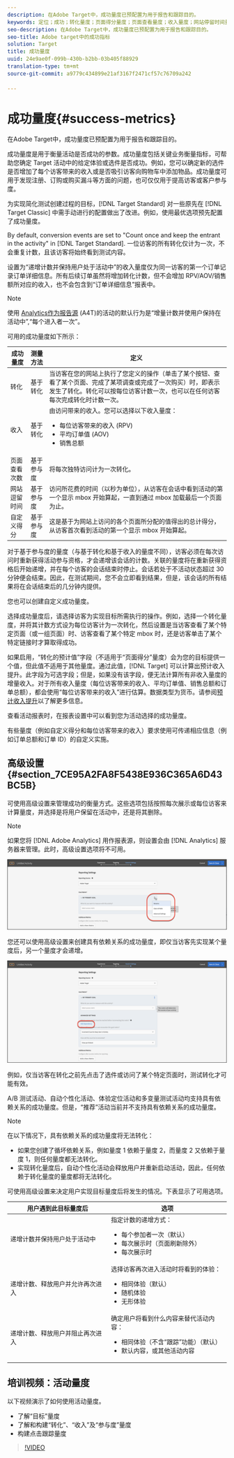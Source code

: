 ```yaml
---
description: 在Adobe Target中，成功量度已预配置为用于报告和跟踪目的。
keywords: 定位；成功；转化量度；页面得分量度；页面查看量度；收入量度；网站停留时间量度；估计值；高级设置；成功量度
seo-description: 在Adobe Target中，成功量度已预配置为用于报告和跟踪目的。
seo-title: Adobe target中的成功指标
solution: Target
title: 成功量度
uuid: 24e9ae0f-099b-430b-b2bb-03b405f88929
translation-type: tm+mt
source-git-commit: a9779c434899e21af3167f2471cf57c76709a242

---
```



# 成功量度{#success-metrics}

在Adobe Target中，成功量度已预配置为用于报告和跟踪目的。

成功量度是用于衡量活动是否成功的参数。成功量度包括关键业务衡量指标，可帮助您确定 Target 活动中的给定体验或选件是否成功。例如，您可以确定新的选件是否增加了每个访客带来的收入或是否吸引访客向购物车中添加物品。成功量度可用于发现注册、订购或购买漏斗等方面的问题，也可仅仅用于提高访客或客户参与度。

为实现简化测试创建过程的目标，[!DNL Target Standard] 对一些原先在 [!DNL Target Classic] 中需手动进行的配置做出了改进。例如，使用最优选项预先配置了成功量度。

By default, conversion events are set to "Count once and keep the entrant in the activity" in [!DNL Target Standard]. 一位访客的所有转化仅计为一次，不会重复计数，且该访客将始终看到测试内容。

设置为“递增计数并保持用户处于活动中”的收入量度仅为同一访客的第一个订单记录订单详细信息。所有后续订单虽然将增加转化计数，但不会增加 RPV/AOV/销售额所对应的收入，也不会包含到“订单详细信息”报表中。

>[!NOTE]
>
>使用 [Analytics作为报告源](/help/c-integrating-target-with-mac/a4t/a4t.md) (A4T)的活动的默认行为是“增量计数并使用户保持在活动中”,“每个进入者一次”。

可用的成功量度如下所示：

| 成功量度 | 测量方法 | 定义 |
|--- |--- |--- |
| 转化 | 基于转化 | 当访客在您的网站上执行了您定义的操作（单击了某个按钮、查看了某个页面、完成了某项调查或完成了一次购买）时，即表示发生了转化。转化可以按每位访客计数一次，也可以在任何访客每次完成转化时计数一次。 |
| 收入 | 基于转化 | 由访问带来的收入。您可以选择以下收入量度：<ul><li>每位访客带来的收入 (RPV)</li><li>平均订单值 (AOV)</li><li>销售总额</li></ul> |
| 页面查看次数 | 基于参与度 | 将每次独特访问计为一次转化。 |
| 网站逗留时间 | 基于参与度 | 访问所花费的时间（以秒为单位），从访客在会话中看到活动的第一个显示 mbox 开始算起，一直到通过 mbox 加载最后一个页面为止。 |
| 自定义得分 | 基于参与度 | 这是基于为网站上访问的各个页面所分配的值得出的总计得分，从访客首次看到活动的第一个显示 mbox 开始算起。 |

对于基于参与度的量度（与基于转化和基于收入的量度不同），访客必须在每次访问时重新获得活动参与资格，才会递增该会话的计数。关联的量度将在重新获得资格后开始递增，并在每个访客的会话结束时停止。会话若处于不活动状态超过 30 分钟便会结束。因此，在测试期间，您不会立即看到结果，但是，该会话的所有结果将在会话结束后的几分钟内提供。

您也可以创建自定义成功量度。

选择成功量度后，请选择访客为实现目标所需执行的操作。例如，选择一个转化量度，并将其计数方式设为每位访客计为一次转化，然后设置是当访客查看了某个特定页面（或一组页面）时、访客查看了某个特定 mbox 时，还是访客单击了某个特定链接时才算取得成功。

如果启用，“转化的预计值”字段（不适用于“页面得分”量度）会为您的目标提供一个值，但此值不适用于其他量度。通过此值，[!DNL Target] 可以计算出预计收入提升。此字段为可选字段；但是，如果没有该字段，便无法计算所有非收入量度的增量收入。对于所有收入量度（每位访客带来的收入、平均订单值、销售总额和订单总额），都会使用“每位访客带来的收入”进行估算。数据类型为货币。请参阅[预计收入提升](../../administrating-target/r-target-account-preferences/estimating-lift-in-revenue.md#concept_32F875D8F91349CE86AF391F65BEAEEE)以了解更多信息。

查看活动报表时，在报表设置中可以看到您为活动选择的成功量度。

有些量度（例如自定义得分和每位访客带来的收入）要求使用可传递相应信息（例如订单总额和订单 ID）的自定义实施。

## 高级设置 {#section_7CE95A2FA8F5438E936C365A6D43BC5B}

可使用高级设置来管理成功的衡量方式。这些选项包括按照每次展示或每位访客来计算量度，并选择是将用户保留在活动中，还是将其删除。

>[!NOTE]
>
>如果您将 [!DNL Adobe Analytics] 用作报表源，则设置会由 [!DNL Analytics] 服务器来管理。此时，高级设置选项将不可用。

![“高级设置”下拉列表](/help/c-activities/r-success-metrics/assets/Menu_AdvancedSettings.png)

您还可以使用高级设置来创建具有依赖关系的成功量度，即仅当访客先实现某个量度后，另一个量度才会递增。

![添加依赖项](/help/c-activities/r-success-metrics/assets/UI_dep_success_metric.png)

例如，仅当访客在转化之前先点击了选件或访问了某个特定页面时，测试转化才可能有效。

A/B 测试活动、自动个性化活动、体验定位活动和多变量测试活动均支持具有依赖关系的成功量度。但是，“推荐”活动当前并不支持具有依赖关系的成功量度。

>[!NOTE]
>
>在以下情况下，具有依赖关系的成功量度将无法转化：

* 如果您创建了循坏依赖关系，例如量度 1 依赖于量度 2，而量度 2 又依赖于量度 1，则任何量度都无法转化。
* 实现转化量度后，自动个性化活动会释放用户并重新启动活动，因此，任何依赖于转化量度的量度都将无法转化。

可使用高级设置来决定用户实现目标量度后将发生的情况。下表显示了可用选项。

| 用户遇到此目标量度后 | 选项 |
|--- |--- |
| 递增计数并保持用户处于活动中 | 指定计数的递增方式：<ul><li>每个参加者一次（默认）</li><li>每次展示时（页面刷新除外）</li><li>每次展示时</li></ul> |
| 递增计数、释放用户并允许再次进入 | 选择访客再次进入活动时将看到的体验：<ul><li>相同体验（默认）</li><li>随机体验</li><li>无形体验</li></ul> |
| 递增计数、释放用户并阻止再次进入 | 确定用户将看到什么内容来替代活动内容：<ul><li>相同体验（不含“跟踪”功能）（默认）</li><li>默认内容，或其他活动内容</li></ul> |

## 培训视频：活动量度

以下视频演示了如何使用活动量度。

* 了解“目标”量度
* 了解和构建“转化”、“收入”及“参与度”量度
* 构建点击跟踪量度

>[!VIDEO](https://video.tv.adobe.com/v/17380?captions=chi_hans)